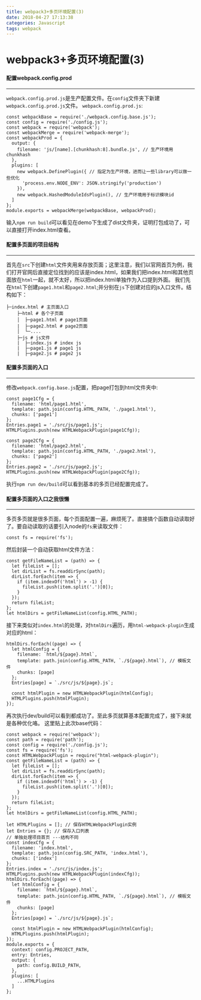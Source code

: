 ```yaml
---
title: webpack3+多页环境配置(3)
date: 2018-04-27 17:13:38
categories: Javascript
tags: webpack
---
```


# webpack3+多页环境配置(3)

#### 配置webpack.config.prod
***

`webpack.config.prod.js`是生产配置文件。在`config`文件夹下新建`webpack.config.prod.js`文件。
`webpack.config.prod.js`: 
```
const webpackBase = require('./webpack.config.base.js');
const config = require('./config.js');
const webpack = require('webpack');
const webpackMerge = require('webpack-merge');
const webpackProd = {
  output: {
    filename: 'js/[name].[chunkhash:8].bundle.js', // 生产环境用chunkhash
  },
  plugins: [
    new webpack.DefinePlugin({ // 指定为生产环境，进而让一些library可以做一些优化
      'process.env.NODE_ENV': JSON.stringify('production')
    }),
    new webpack.HashedModuleIdsPlugin(), // 生产环境用于标识模块id
  ]
};
module.exports = webpackMerge(webpackBase, webpackProd);
```
输入`npm run build`可以看见在demo下生成了dist文件夹，证明打包成功了，可以直接打开index.html查看。

#### 配置多页面的项目结构
***

首先在`src`下创建`html`文件夹用来存放页面；这里注意，我们以官网首页为例，我们打开官网后直接定位找到的应该是index.html，如果我们把index.html和其他页面放在`html`一起，就不太好，所以把index.html单独作为入口提到外面。
我们先在`html`下创建`page1.html`和`page2.html`;并分别在`js`下创建对应的js入口文件。结构如下：

```
├─index.html # 主页面入口
    ├─html # 各个子页面
    │  ├─page1.html # page1页面
    |  ├─page2.html # page2页面
    │  └─....
    ├─js # js文件
    |  ├─index.js # index js
    |  ├─page1.js # page1 js
    |  ├─page2.js # page2 js
```

#### 配置多页面的入口
***

修改`webpack.config.base.js`配置，把page打包到html文件夹中:

```
const page1Cfg = {
  filename: 'html/page1.html',
  template: path.join(config.HTML_PATH, './page1.html'),
  chunks: ['page1']
};
Entries.page1 = './src/js/page1.js';
HTMLPlugins.push(new HTMLWebpackPlugin(page1Cfg));

const page2Cfg = {
  filename: 'html/page2.html',
  template: path.join(config.HTML_PATH, './page2.html'),
  chunks: ['page2']
};
Entries.page2 = './src/js/page2.js';
HTMLPlugins.push(new HTMLWebpackPlugin(page2Cfg));
```

执行`npm run dev/build`可以看到基本的多页已经配置完成了。

#### 配置多页面的入口之我很懒
***

多页多页就是很多页面，每个页面配置一遍，麻烦死了。直接搞个函数自动读取好了。要自动读取的话要引入node的`fs`来读取文件：

```
const fs = require('fs');
```

然后封装一个自动获取html文件方法：

```
const getFileNameList = (path) => {
  let fileList = [];
  let dirList = fs.readdirSync(path);
  dirList.forEach(item => {
    if (item.indexOf('html') > -1) {
      fileList.push(item.split('.')[0]);
    }
  });
  return fileList;
};
let htmlDirs = getFileNameList(config.HTML_PATH);
```

接下来类似对`index.html`的处理，对`htmlDirs`遍历，用`html-webpack-plugin`生成对应的html：

```
htmlDirs.forEach((page) => {
  let htmlConfig = {
    filename: `html/${page}.html`,
    template: path.join(config.HTML_PATH, `./${page}.html`), // 模板文件
    chunks: [page]
  };
  Entries[page] = `./src/js/${page}.js`;

  const htmlPlugin = new HTMLWebpackPlugin(htmlConfig);
  HTMLPlugins.push(htmlPlugin);
});
```

再次执行dev/build可以看到都成功了。至此多页就算基本配置完成了，接下来就是各种优化咯。
这里贴上此次base代码：

```
const webpack = require('webpack'); 
const path = require('path');
const config = require('./config.js');
const fs = require('fs');
const HTMLWebpackPlugin = require("html-webpack-plugin");
const getFileNameList = (path) => {
  let fileList = [];
  let dirList = fs.readdirSync(path);
  dirList.forEach(item => {
    if (item.indexOf('html') > -1) {
      fileList.push(item.split('.')[0]);
    }
  });
  return fileList;
};
let htmlDirs = getFileNameList(config.HTML_PATH);

let HTMLPlugins = []; // 保存HTMLWebpackPlugin实例
let Entries = {}; // 保存入口列表
// 单独处理项目首页 ---结构不同
const indexCfg = {
  filename: 'index.html',
  template: path.join(config.SRC_PATH, 'index.html'),
  chunks: ['index']
};
Entries.index = './src/js/index.js';
HTMLPlugins.push(new HTMLWebpackPlugin(indexCfg));
htmlDirs.forEach((page) => {
  let htmlConfig = {
    filename: `html/${page}.html`,
    template: path.join(config.HTML_PATH, `./${page}.html`), // 模板文件
    chunks: [page]
  };
  Entries[page] = `./src/js/${page}.js`;

  const htmlPlugin = new HTMLWebpackPlugin(htmlConfig);
  HTMLPlugins.push(htmlPlugin);
});
module.exports = {
  context: config.PROJECT_PATH,
  entry: Entries,
  output: {
    path: config.BUILD_PATH, 
  },
  plugins: [
    ...HTMLPlugins
  ]
};
```